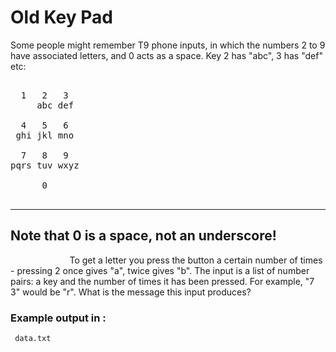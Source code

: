 # Old Key Pad

Some people might remember T9 phone inputs, in which the numbers 2 to 9 have associated letters, and 0 acts as a space. Key 2 has "abc", 3 has "def" etc:

<pre>

  1   2   3
     abc def

  4   5   6
 ghi jkl mno

  7   8   9
pqrs tuv wxyz
     
      0
      _
</pre>

--- 

## Note that 0 is a space, not an underscore!

&nbsp;&nbsp;&nbsp;&nbsp;&nbsp;&nbsp;&nbsp;&nbsp;&nbsp;&nbsp;&nbsp;&nbsp;&nbsp;&nbsp;&nbsp;&nbsp;&nbsp;&nbsp;&nbsp;&nbsp;&nbsp;&nbsp;&nbsp;&nbsp;To get a letter you press the button a certain number of times - pressing 2 once gives "a", twice gives "b".
The input is a list of number pairs: a key and the number of times it has been pressed. For example, "7 3" would be "r". What is the message this input produces?

### Example output in :
```bash
 data.txt
```
